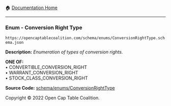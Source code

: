 :house: [Documentation Home](/README.md)

---

### Enum - Conversion Right Type

`https://opencaptablecoalition.com/schema/enums/ConversionRightType.schema.json`

**Description:** _Enumeration of types of conversion rights._

**ONE OF:**</br>&bull; CONVERTIBLE_CONVERSION_RIGHT </br>&bull; WARRANT_CONVERSION_RIGHT </br>&bull; STOCK_CLASS_CONVERSION_RIGHT

**Source Code:** [schema/enums/ConversionRightType](/schema/enums/ConversionRightType.schema.json)

Copyright © 2022 Open Cap Table Coalition.
